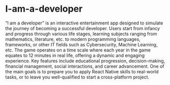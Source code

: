 # I-am-a-developer
“I am a developer” is an interactive entertainment app designed to simulate the journey of becoming a successful developer. Users start from infancy and progress through various life stages, learning subjects ranging from mathematics, literature, etc. to modern programming languages, frameworks, or other IT fields such as Cybersecurity, Machine Learning, etc. The game operates on a time scale where each year in the game equates to 12 minutes in real life, offering a dynamic and engaging experience. Key features include educational progression, decision-making, financial management, social interactions, and career advancement.
One of the main goals is to prepare you to apply React Native skills to real-world tasks, or to leave you well-qualified to start a cross-platform project. 
